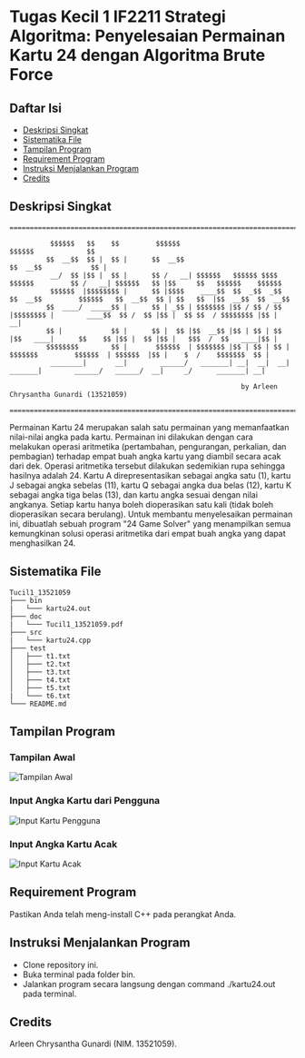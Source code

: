 # Tugas Kecil 1 IF2211 Strategi Algoritma: Penyelesaian Permainan Kartu 24 dengan Algoritma Brute Force

## Daftar Isi
- [Deskripsi Singkat](#deskripsi-singkat)
- [Sistematika File](#sistematika-file)
- [Tampilan Program](#tampilan-program)
- [Requirement Program](#requirement-program)
- [Instruksi Menjalankan Program](#instruksi-menjalankan-program)
- [Credits](#credits)

## Deskripsi Singkat
```
======================================================================================================================================================

          $$$$$$   $$    $$         $$$$$$                                            $$$$$$             $$
         $$  __$$  $$ |  $$ |      $$  __$$                                          $$  __$$            $$ |
          __/  $$ |$$ |  $$ |      $$ /   __| $$$$$$   $$$$$$ $$$$    $$$$$$         $$ /   __| $$$$$$   $$ |$$     $$   $$$$$$    $$$$$$
          $$$$$$  |$$$$$$$$ |      $$ |$$$$    ____$$  $$  _$$  _$$  $$  __$$         $$$$$$   $$  __$$  $$ | $$   $$  |$$  __$$  $$  __$$
         $$  ____/  _____$$ |      $$ | _$$ | $$$$$$$ |$$ / $$ / $$ |$$$$$$$$ |        ____$$  $$ /  $$ |$$ |  $$ $$  / $$$$$$$$ |$$ |   __|
         $$ |            $$ |      $$ |  $$ |$$  __$$ |$$ | $$ | $$ |$$   ____|      $$    $$ |$$ |  $$ |$$ |   $$$  /  $$   ____|$$ |
         $$$$$$$$        $$ |       $$$$$$  | $$$$$$$ |$$ | $$ | $$ | $$$$$$$         $$$$$$  | $$$$$$  |$$ |    $  /    $$$$$$$  $$ |
          ________|       __|        ______/   _______| __|  __|  __|  _______|        ______/   ______/  __|     _/      _______| __|

                                                         by Arleen Chrysantha Gunardi (13521059)

======================================================================================================================================================
```
Permainan Kartu 24 merupakan salah satu permainan yang memanfaatkan nilai-nilai angka pada kartu. Permainan ini dilakukan dengan cara melakukan operasi aritmetika (pertambahan, pengurangan, perkalian, dan pembagian) terhadap empat buah angka kartu yang diambil secara acak dari dek. Operasi aritmetika tersebut dilakukan sedemikian rupa sehingga hasilnya adalah 24. Kartu A direpresentasikan sebagai angka satu (1), kartu J sebagai angka sebelas (11), kartu Q sebagai angka dua belas (12), kartu K sebagai angka tiga belas (13), dan kartu angka sesuai dengan nilai angkanya. Setiap kartu hanya boleh dioperasikan satu kali (tidak boleh dioperasikan secara berulang). Untuk membantu menyelesaikan permainan ini, dibuatlah sebuah program "24 Game Solver" yang menampilkan semua kemungkinan solusi operasi aritmetika dari empat buah angka yang dapat menghasilkan 24.

## Sistematika File
```
Tucil1_13521059
├─── bin
|   └─── kartu24.out
├─── doc
|   └─── Tucil1_13521059.pdf
├─── src
|   └─── kartu24.cpp
├─── test
│   ├─── t1.txt
│   ├─── t2.txt
│   ├─── t3.txt
│   ├─── t4.txt
│   ├─── t5.txt
|   └─── t6.txt
└─── README.md
```

## Tampilan Program
### Tampilan Awal
![Tampilan Awal](https://user-images.githubusercontent.com/89202471/214072753-c0c11d37-9b20-4c49-81e3-8aca0f24c53d.png)

### Input Angka Kartu dari Pengguna
![Input Kartu Pengguna](https://user-images.githubusercontent.com/89202471/214074115-ebc76732-c7b9-4fdc-bf1e-623edf4170d4.png)

### Input Angka Kartu Acak
![Input Kartu Acak](https://user-images.githubusercontent.com/89202471/214074430-c4adf75e-0a8a-4d93-bbc7-a2d584a34efc.png)

## Requirement Program
Pastikan Anda telah meng-install C++ pada perangkat Anda.

## Instruksi Menjalankan Program
- Clone repository ini.
- Buka terminal pada folder bin.
- Jalankan program secara langsung dengan command ./kartu24.out pada terminal.

## Credits
Arleen Chrysantha Gunardi (NIM. 13521059).
